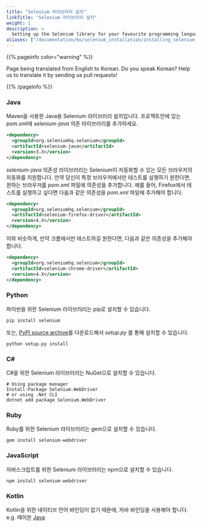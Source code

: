 ```yaml
---
title: "Selenium 라이브러리 설치"
linkTitle: "Selenium 라이브러리 설치"
weight: 1
description: >
  Setting up the Selenium library for your favourite programming language.
aliases: ["/documentation/ko/selenium_installation/installing_selenium_libraries/"]    
---
```


{{% pageinfo color="warning" %}}
<p class="lead">
   <i class="fas fa-language display-4"></i> 
   Page being translated from 
   English to Korean. Do you speak Korean? Help us to translate
   it by sending us pull requests!
</p>
{{% /pageinfo %}}


### Java
Maven을 사용한 Java용 Selenium 라이브러리 설치입니다.
프로젝트안에 있는 pom.xml에 _selenium-java_ 의존 라이브러리를 추가하세요.

```xml
<dependency>
  <groupId>org.seleniumhq.selenium</groupId>
  <artifactId>selenium-java</artifactId>
  <version>3.X</version>
</dependency>
```

_selenium-java_ 의존성 라이브러리는 Selenium이 자동화할 수 있는 모든 브라우저의 자동화를 지원합니다. 만약 당신이 특정 브라우저에서만 테스트를 실행하기 원한다면, 원하는 브라우저를 _pom.xml_ 파일에 의존성을 추가합니다. 예를 들어, Firefox에서 테스트를 실행하고 싶다면 다음과 같은 의존성을 _pom.xml_ 파일에 추가해야 합니다.
```xml
<dependency>
  <groupId>org.seleniumhq.selenium</groupId>
  <artifactId>selenium-firefox-driver</artifactId>
  <version>4.X</version>
</dependency>
```
 
이와 비슷하게, 만약 크롬에서만 테스트하길 원한다면, 다음과 같은 의존성을 추가해야 합니다.

```xml
<dependency>
  <groupId>org.seleniumhq.selenium</groupId>
  <artifactId>selenium-chrome-driver</artifactId>
  <version>4.X</version>
</dependency>
```

### Python
파이썬을 위한 Selenium 라이브러리는 pip로 설치할 수 있습니다.
```shell
pip install selenium
```
또는,  [PyPI source archive](https://pypi.org/project/selenium/#files)를 다운로드해서 _setup.py_ 를 통해 설치할 수 있습니다.


```shell
python setup.py install
```

### C#
C#을 위한 Selenium 라이브러리는 NuGet으로 설치할 수 있습니다.

```shell
# Using package manager
Install-Package Selenium.WebDriver
# or using .Net CLI
dotnet add package Selenium.WebDriver
```

### Ruby
Ruby를 위한 Selenium 라이브러리는 gem으로 설치할 수 있습니다.

```shell
gem install selenium-webdriver
```

### JavaScript
자바스크립트를 위한 Selenium 라이브러리는 npm으로 설치할 수 있습니다.

```shell
npm install selenium-webdriver
```

### Kotlin
Kotlin을 위한 네이티브 언어 바인딩이 없기 때문에, 자바 바인딩을 사용해야 합니다. e.g. 메이븐 [Java](#java)

